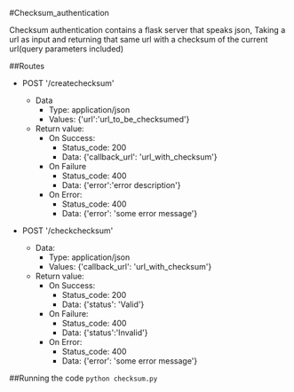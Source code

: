 #Checksum_authentication


Checksum authentication contains a flask server that speaks json,
Taking a url as input and returning that same url with a checksum of the 
current url(query parameters included)

##Routes

  * POST '/createchecksum'
	* Data
		* Type: application/json
		* Values:
  			{'url':'url_to_be_checksumed'}
  	* Return value:
  		* On Success:
  			* Status_code: 200
  			* Data:
  				{'callback_url': 'url_with_checksum'}
  		* On Failure
  			* Status_code: 400
  			* Data:
  				{'error':'error description'}
  		* On Error:
  			* Status_code: 400
  			* Data:
  				{'error': 'some error message'}

  * POST '/checkchecksum'
  	* Data:
  		* Type: application/json
  		* Values:
  			{'callback_url': 'url_with_checksum'}
  	* Return value:
  		* On Success:
  			* Status_code: 200
  			* Data:
  				{'status': 'Valid'}
  		* On Failure:
  			* Status_code: 400
  			* Data:
  				{'status':'Invalid'}
  		* On Error:
  			* Status_code: 400
  			* Data:
  				{'error': 'some error message'}

##Running the code
	`python checksum.py`